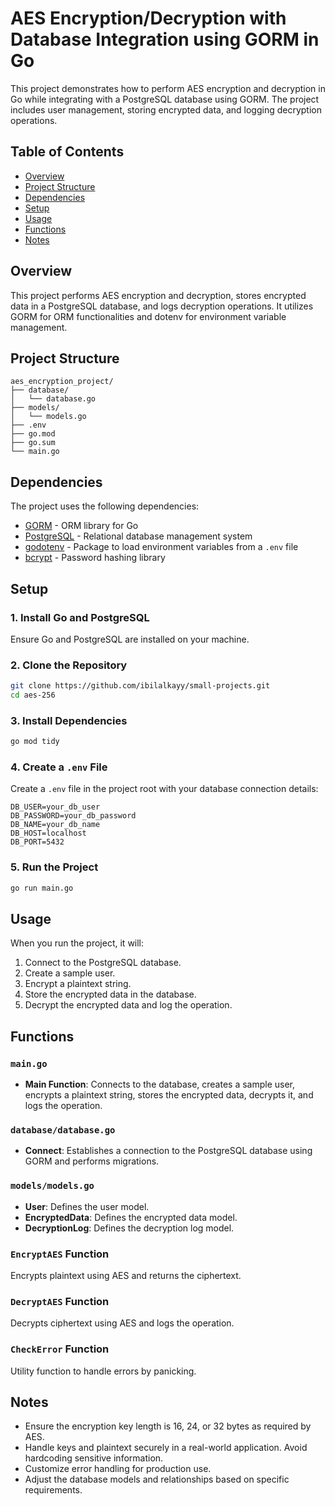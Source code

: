 # AES Encryption/Decryption with Database Integration using GORM in Go

This project demonstrates how to perform AES encryption and decryption in Go while integrating with a PostgreSQL database using GORM. The project includes user management, storing encrypted data, and logging decryption operations.

## Table of Contents

- [Overview](#overview)
- [Project Structure](#project-structure)
- [Dependencies](#dependencies)
- [Setup](#setup)
- [Usage](#usage)
- [Functions](#functions)
- [Notes](#notes)

## Overview

This project performs AES encryption and decryption, stores encrypted data in a PostgreSQL database, and logs decryption operations. It utilizes GORM for ORM functionalities and dotenv for environment variable management.

## Project Structure

```
aes_encryption_project/
├── database/
│   └── database.go
├── models/
│   └── models.go
├── .env
├── go.mod
├── go.sum
└── main.go
```

## Dependencies

The project uses the following dependencies:

- [GORM](https://gorm.io/) - ORM library for Go
- [PostgreSQL](https://www.postgresql.org/) - Relational database management system
- [godotenv](https://github.com/joho/godotenv) - Package to load environment variables from a `.env` file
- [bcrypt](https://pkg.go.dev/golang.org/x/crypto/bcrypt) - Password hashing library

## Setup

### 1. Install Go and PostgreSQL

Ensure Go and PostgreSQL are installed on your machine.

### 2. Clone the Repository

```sh
git clone https://github.com/ibilalkayy/small-projects.git
cd aes-256
```

### 3. Install Dependencies

```sh
go mod tidy
```

### 4. Create a `.env` File

Create a `.env` file in the project root with your database connection details:

```env
DB_USER=your_db_user
DB_PASSWORD=your_db_password
DB_NAME=your_db_name
DB_HOST=localhost
DB_PORT=5432
```

### 5. Run the Project

```sh
go run main.go
```

## Usage

When you run the project, it will:
1. Connect to the PostgreSQL database.
2. Create a sample user.
3. Encrypt a plaintext string.
4. Store the encrypted data in the database.
5. Decrypt the encrypted data and log the operation.

## Functions

### `main.go`

- **Main Function**: Connects to the database, creates a sample user, encrypts a plaintext string, stores the encrypted data, decrypts it, and logs the operation.

### `database/database.go`

- **Connect**: Establishes a connection to the PostgreSQL database using GORM and performs migrations.

### `models/models.go`

- **User**: Defines the user model.
- **EncryptedData**: Defines the encrypted data model.
- **DecryptionLog**: Defines the decryption log model.

### `EncryptAES` Function

Encrypts plaintext using AES and returns the ciphertext.

### `DecryptAES` Function

Decrypts ciphertext using AES and logs the operation.

### `CheckError` Function

Utility function to handle errors by panicking.

## Notes

- Ensure the encryption key length is 16, 24, or 32 bytes as required by AES.
- Handle keys and plaintext securely in a real-world application. Avoid hardcoding sensitive information.
- Customize error handling for production use.
- Adjust the database models and relationships based on specific requirements.
